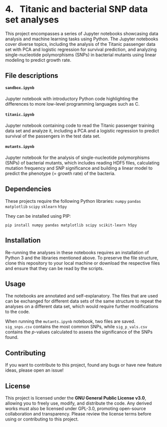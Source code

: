 # 4. &nbsp; Titanic and bacterial SNP data set analyses
This project encompasses a series of Jupyter notebooks showcasing data analysis and machine learning tasks using Python. The Jupyter notebooks cover diverse topics, including the analysis of the Titanic passenger data set with PCA and logistic regression for survival prediction, and analyzing single-nucleotide polymorphisms (SNPs) in bacterial mutants using linear modeling to predict growth rate.

## File descriptions
#### `sandbox.ipynb`
Jupyter notebook with introductory Python code highlighting the differences to more low-level programming languages such as C.

#### `titanic.ipynb`
Jupyter notebook containing code to read the Titanic passenger training data set and analyze it, including a PCA and a logistic regression to predict survival of the passengers in the test data set.

#### `mutants.ipynb`
Jupyter notebook for the analysis of single-nucleotide polymorphisms (SNPs) of bacterial mutants, which includes reading HDF5 files, calculating mutation frequency and SNP significance and building a linear model to predict the phenotype (= growth rate) of the bacteria.

## Dependencies
These projects require the following Python libraries:
`numpy`
`pandas`
`matplotlib`
`scipy`
`sklearn`
`h5py`

They can be installed using PIP:
```
pip install numpy pandas matplotlib scipy scikit-learn h5py
```

## Installation
Re-running the analyses in these notebooks requires an installation of Python 3 and the libraries mentioned above. To preserve the file structure, clone this repository to your local machine or download the respective files and ensure that they can be read by the scripts.

## Usage
The notebooks are annotated and self-explanatory. The files that are used can be exchanged for different data sets of the same structure to repeat the analyses on a different data set, which would require further modifications to the code.

When running the `mutants.ipynb` notebook, two files are saved. `sig_snps.csv` contains the most common SNPs, while `sig_p_vals.csv` contains the *p*-values calculated to assess the significance of the SNPs found.

## Contributing
If you want to contribute to this project, found any bugs or have new feature ideas, please open an issue!

## License
This project is licensed under the **GNU General Public License v3.0**, allowing you to freely use, modify, and distribute the code. Any derived works must also be licensed under GPL-3.0, promoting open-source collaboration and transparency. Please review the license terms before using or contributing to this project.
